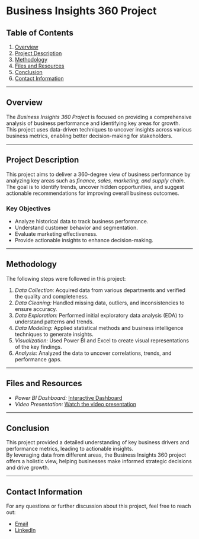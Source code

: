 # Business Insights 360 Project  

## Table of Contents
1. [Overview](Overview)  
2. [Project Description](#project-description)  
3. [Methodology](#methodology)  
4. [Files and Resources](#files-and-resources)  
5. [Conclusion](#conclusion)  
6. [Contact Information](#contact-information)  

---

## Overview  
The *Business Insights 360 Project* is focused on providing a comprehensive analysis of business performance and identifying key areas for growth.  
This project uses data-driven techniques to uncover insights across various business metrics, enabling better decision-making for stakeholders.  

---

## Project Description  
This project aims to deliver a 360-degree view of business performance by analyzing key areas such as *finance, sales, marketing, and supply chain*.  
The goal is to identify trends, uncover hidden opportunities, and suggest actionable recommendations for improving overall business outcomes.  

### Key Objectives
- Analyze historical data to track business performance.  
- Understand customer behavior and segmentation.  
- Evaluate marketing effectiveness.  
- Provide actionable insights to enhance decision-making.  

---

## Methodology  
The following steps were followed in this project:  
1. *Data Collection:* Acquired data from various departments and verified the quality and completeness.  
2. *Data Cleaning:* Handled missing data, outliers, and inconsistencies to ensure accuracy.  
3. *Data Exploration:* Performed initial exploratory data analysis (EDA) to understand patterns and trends.  
4. *Data Modeling:* Applied statistical methods and business intelligence techniques to generate insights.  
5. *Visualization:* Used Power BI and Excel to create visual representations of the key findings.  
6. *Analysis:* Analyzed the data to uncover correlations, trends, and performance gaps.  

---

## Files and Resources  
- *Power BI Dashboard:* [Interactive Dashboard](your-link-here)  
- *Video Presentation:* [Watch the video presentation](your-link-here)  

---

## Conclusion  
This project provided a detailed understanding of key business drivers and performance metrics, leading to actionable insights.  
By leveraging data from different areas, the Business Insights 360 project offers a holistic view, helping businesses make informed strategic decisions and drive growth.  

---

## Contact Information  
For any questions or further discussion about this project, feel free to reach out:  
- [Email](mailto:yourmail@example.com)  
- [LinkedIn](your-link-here)

